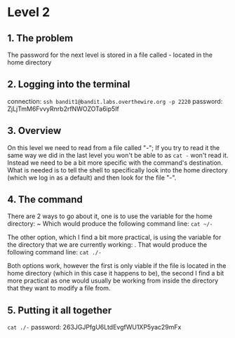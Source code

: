 # Level 2

## 1. The problem

The password for the next level is stored in a file called - located in the home directory

## 2. Logging into the terminal

connection: `ssh bandit1@bandit.labs.overthewire.org -p 2220`
password: ZjLjTmM6FvvyRnrb2rfNWOZOTa6ip5If

## 3. Overview

On this level we need to read from a file called "-"; If you try to read it the same way we did in the last level you won't be able to as `cat -` won't read it.
Instead we need to be a bit more specific with the command's destination. What is needed is to tell the shell to specifically look into the home directory (which we log in as a default) and then look for the file "-".

## 4. The command

There are 2 ways to go about it, one is to use the variable for the home directory: ~
Which would produce the following command line: `cat ~/-`

The other option, which I find a bit more practical, is using the variable for the directory that we are currently working: .
That would produce the following command line: `cat ./-`

Both options work, however the first is only viable if the file is located in the home directory (which in this case it happens to be), the second I find a bit more practical as one would usually be working from inside the directory that they want to modify a file from.

## 5. Putting it all together

`cat ./-`
password: 263JGJPfgU6LtdEvgfWU1XP5yac29mFx
